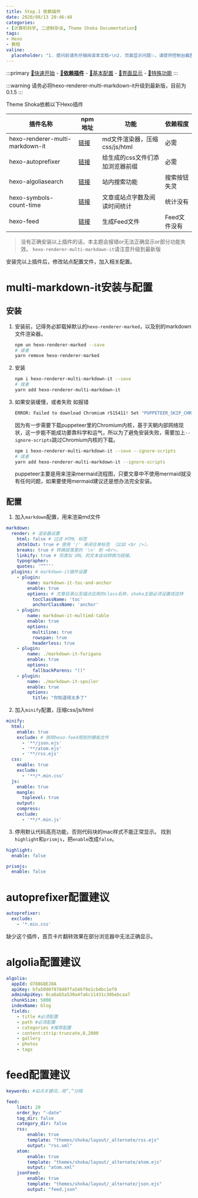 ```yaml
---
title: Step.1 依赖插件
date: 2020/08/13 20:46:48
categories:
- [计算机科学, 二进制杂谈, Theme Shoka Documentation]
tags:
- Hexo
- 教程
valine:
  placeholder: "1. 提问前请先仔细阅读本文档⚡\n2. 页面显示问题💥，请提供控制台截图📸或者您的测试网址\n3. 其他任何报错💣，请提供详细描述和截图📸，祝食用愉快💪"
---
```


:::primary
[:rocket:快速开始](/computer-science/note/theme-shoka-doc/) - [**:love_letter:依赖插件**](/computer-science/note/theme-shoka-doc/dependents/) - [:pushpin:基本配置](/computer-science/note/theme-shoka-doc/config/) - [:rainbow:界面显示](/computer-science/note/theme-shoka-doc/display/) - [:unicorn:特殊功能](/computer-science/note/theme-shoka-doc/special/)
:::

:::warning
请务必将hexo-renderer-multi-markdown-it升级到最新版，目前为 0.1.5
:::

Theme Shoka依赖以下Hexo插件

插件名称|npm地址|功能|依赖程度
--|--|--|--
hexo-renderer-multi-markdown-it|[链接](https://www.npmjs.com/package/hexo-renderer-multi-markdown-it)|md文件渲染器，压缩css/js/html | 必需
hexo-autoprefixer|[链接](https://www.npmjs.com/package/hexo-autoprefixer)|给生成的css文件们添加浏览器前缀 | 必需
hexo-algoliasearch|[链接](https://www.npmjs.com/package/hexo-algoliasearch)|站内搜索功能 | 搜索按钮失灵
hexo-symbols-count-time|[链接](https://www.npmjs.com/package/hexo-symbols-count-time)|文章或站点字数及阅读时间统计 | 统计没有
hexo-feed|[链接](https://www.npmjs.com/package/hexo-feed)|生成Feed文件| Feed文件没有

> 没有正确安装以上插件的话，本主题会报错or无法正确显示or部分功能失效。
> `hexo-renderer-multi-markdown-it`请注意升级到最新版

安装完以上插件后，修改站点配置文件，加入相关配置。

# multi-markdown-it安装与配置

## 安装

1. 安装前，记得务必卸载掉默认的`hexo-renderer-marked`，以及别的markdown文件渲染器。
    ```bash
    npm un hexo-renderer-marked --save
    # 或者
    yarn remove hexo-renderer-marked
    ```

2. 安装
    ```bash
    npm i hexo-renderer-multi-markdown-it --save
    # 或者
    yarn add hexo-renderer-multi-markdown-it
    ```

3. 如果安装缓慢，或者失败
    如报错
    ```bash
    ERROR: Failed to download Chromium r515411! Set "PUPPETEER_SKIP_CHROMIUM_DOWNLOAD" env variable to skip download.
    ```
    因为有一步需要下载puppeteer里的Chromium内核，基于天朝内部网络现状，这一步能不能成功要靠科学和运气，所以为了避免安装失败，需要加上`--ignore-scripts`跳过Chromium内核的下载。
    ```bash
    npm i hexo-renderer-multi-markdown-it --save --ignore-scripts
    # 或者
    yarn add hexo-renderer-multi-markdown-it --ignore-scripts
    ```
    puppeteer主要是用来渲染mermaid流程图，只要文章中不使用mermaid就没有任何问题，如果要使用mermaid建议还是想办法完全安装。

## 配置

1. 加入`markdown`配置，用来渲染md文件
```yml
markdown:
  render: # 渲染器设置
    html: false # 过滤 HTML 标签
    xhtmlOut: true # 使用 '/' 来闭合单标签 （比如 <br />）。
    breaks: true # 转换段落里的 '\n' 到 <br>。
    linkify: true # 将类似 URL 的文本自动转换为链接。
    typographer: 
    quotes: '“”‘’'
  plugins: # markdown-it插件设置
    - plugin:
        name: markdown-it-toc-and-anchor
        enable: true
        options: # 文章目录以及锚点应用的class名称，shoka主题必须设置成这样
          tocClassName: 'toc'
          anchorClassName: 'anchor'
    - plugin:
        name: markdown-it-multimd-table
        enable: true
        options:
          multiline: true
          rowspan: true
          headerless: true
    - plugin:
        name: ./markdown-it-furigana
        enable: true
        options:
          fallbackParens: "()"
    - plugin:
        name: ./markdown-it-spoiler
        enable: true
        options:
          title: "你知道得太多了"
```

2. 加入`minify`配置，压缩css/js/html
```yml
minify:
  html:
    enable: true
    exclude: # 排除hexo-feed用到的模板文件
      - '**/json.ejs'
      - '**/atom.ejs'
      - '**/rss.ejs'
  css:
    enable: true
    exclude:
      - '**/*.min.css'
  js:
    enable: true
    mangle:
      toplevel: true
    output:
    compress:
    exclude:
      - '**/*.min.js'
```

3. 停用默认代码高亮功能，否则代码块的mac样式不能正常显示。
找到`highlight`和`prismjs`，把`enable`改成`false`。

```yml
highlight:
  enable: false

prismjs:
  enable: false
```

# autoprefixer配置建议

```yml
autoprefixer:
  exclude:
    - '*.min.css'
```

缺少这个插件，首页卡片翻转效果在部分浏览器中无法正确显示。

# algolia配置建议

```yml
algolia:
  appId: O788GQEJ8A
  apiKey: bfa5090f87840ffa546f9e1cb4bc1ef0
  adminApiKey: 0ca6ab5a530a4fa6c11431c30bebcaa7
  chunkSize: 5000
  indexName: blog
  fields:
    - title #必须配置
    - path #必须配置
    - categories #推荐配置
    - content:strip:truncate,0,2000
    - gallery
    - photos
    - tags
```

# feed配置建议

```yml
keywords: #站点关键词，用“,”分隔

feed:
    limit: 20
    order_by: "-date"
    tag_dir: false
    category_dir: false
    rss:
        enable: true
        template: "themes/shoka/layout/_alternate/rss.ejs"
        output: "rss.xml"
    atom:
        enable: true
        template: "themes/shoka/layout/_alternate/atom.ejs"
        output: "atom.xml"
    jsonFeed:
        enable: true
        template: "themes/shoka/layout/_alternate/json.ejs"
        output: "feed.json"
```